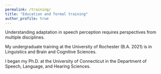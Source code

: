 ```yaml
---
permalink: /training/
title: "Education and formal training"
author_profile: true
---
```


Understanding adaptation in speech perception requires perspectives from multiple disciplines.

My undergraduate training at the University of Rochester (B.A. 2021) is in Linguistics and Brain and Cognitive Sciences.

I began my Ph.D. at the University of Connecticut in the Department of Speech, Language, and Hearing Sciences. 
